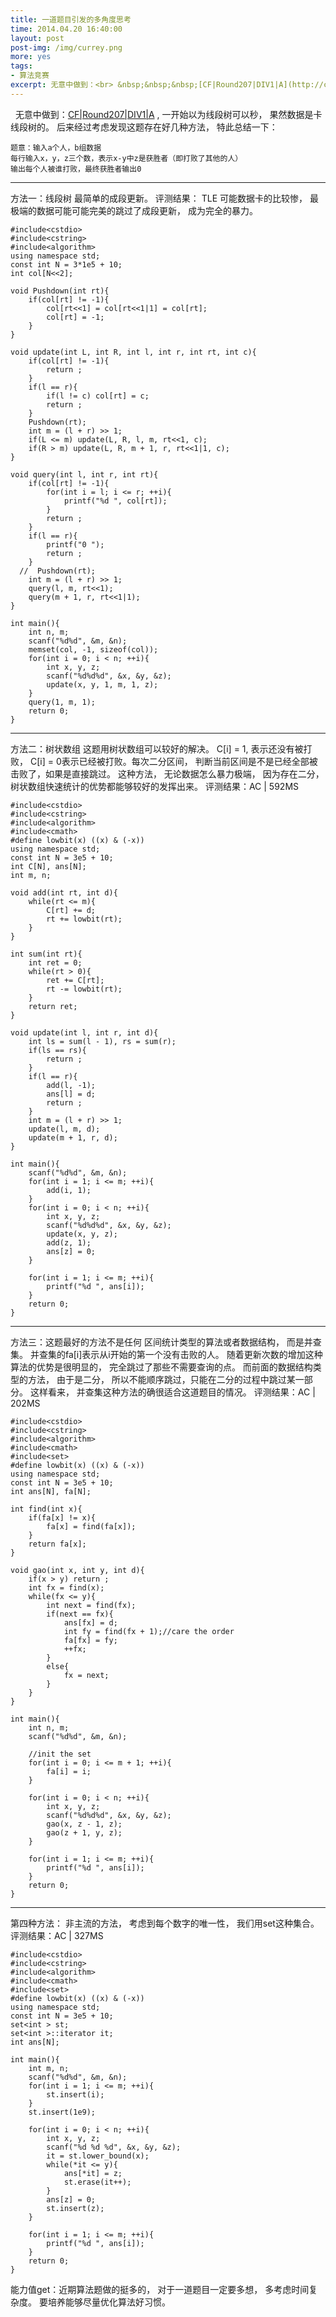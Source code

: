```yaml
---
title: 一道题目引发的多角度思考
time: 2014.04.20 16:40:00
layout: post
post-img: /img/currey.png
more: yes
tags:
- 算法竞赛
excerpt: 无意中做到：<br> &nbsp;&nbsp;&nbsp;[CF|Round207|DIV1|A](http://codeforces.com/contest/356/problem/A)<br>一开始以为线段树可以秒， 果然数据是卡线段树的。后来经过考虑发现这题存在好几种方法， 特此总结一下。
---
```


&nbsp;&nbsp;无意中做到：[CF|Round207|DIV1|A](http://codeforces.com/contest/356/problem/A) , 一开始以为线段树可以秒， 果然数据是卡线段树的。
后来经过考虑发现这题存在好几种方法， 特此总结一下：

```
题意：输入a个人，b组数据
每行输入x，y，z三个数，表示x-y中z是获胜者（即打败了其他的人）
输出每个人被谁打败，最终获胜者输出0
```
---
方法一：线段树
最简单的成段更新。 评测结果： TLE 
可能数据卡的比较惨， 最极端的数据可能可能完美的跳过了成段更新， 成为完全的暴力。

```
#include<cstdio>
#include<cstring>
#include<algorithm>
using namespace std;
const int N = 3*1e5 + 10;
int col[N<<2];

void Pushdown(int rt){
    if(col[rt] != -1){
        col[rt<<1] = col[rt<<1|1] = col[rt];
        col[rt] = -1;
    }
}

void update(int L, int R, int l, int r, int rt, int c){
    if(col[rt] != -1){
        return ;
    }
    if(l == r){
        if(l != c) col[rt] = c;
        return ;
    }
    Pushdown(rt);
    int m = (l + r) >> 1;
    if(L <= m) update(L, R, l, m, rt<<1, c);
    if(R > m) update(L, R, m + 1, r, rt<<1|1, c);
}

void query(int l, int r, int rt){
    if(col[rt] != -1){
        for(int i = l; i <= r; ++i){
            printf("%d ", col[rt]);
        }
        return ;
    }
    if(l == r){
        printf("0 ");
        return ;
    }
  //  Pushdown(rt);
    int m = (l + r) >> 1;
    query(l, m, rt<<1);
    query(m + 1, r, rt<<1|1);
}

int main(){
    int n, m;
    scanf("%d%d", &m, &n);
    memset(col, -1, sizeof(col));
    for(int i = 0; i < n; ++i){
        int x, y, z;
        scanf("%d%d%d", &x, &y, &z);
        update(x, y, 1, m, 1, z);
    }
    query(1, m, 1);
    return 0;
}
```
---
方法二：树状数组
这题用树状数组可以较好的解决。
C[i] = 1, 表示还没有被打败， C[i] = 0表示已经被打败。每次二分区间， 判断当前区间是不是已经全部被击败了，如果是直接跳过。
这种方法， 无论数据怎么暴力极端， 因为存在二分，树状数组快速统计的优势都能够较好的发挥出来。 评测结果：AC | 592MS

```
#include<cstdio>
#include<cstring>
#include<algorithm>
#include<cmath>
#define lowbit(x) ((x) & (-x))
using namespace std;
const int N = 3e5 + 10;
int C[N], ans[N];
int m, n;

void add(int rt, int d){
    while(rt <= m){
        C[rt] += d;
        rt += lowbit(rt);
    }
}

int sum(int rt){
    int ret = 0;
    while(rt > 0){
        ret += C[rt];
        rt -= lowbit(rt);
    }
    return ret;
}

void update(int l, int r, int d){
    int ls = sum(l - 1), rs = sum(r);
    if(ls == rs){
        return ;
    }
    if(l == r){
        add(l, -1);
        ans[l] = d;
        return ;
    }
    int m = (l + r) >> 1;
    update(l, m, d);
    update(m + 1, r, d);
}

int main(){
    scanf("%d%d", &m, &n);
    for(int i = 1; i <= m; ++i){
        add(i, 1);
    }
    for(int i = 0; i < n; ++i){
        int x, y, z;
        scanf("%d%d%d", &x, &y, &z);
        update(x, y, z);
        add(z, 1);
        ans[z] = 0;
    }

    for(int i = 1; i <= m; ++i){
        printf("%d ", ans[i]);
    }
    return 0;
}
```

---
方法三：这题最好的方法不是任何 区间统计类型的算法或者数据结构， 而是并查集。
并查集的fa[i]表示从i开始的第一个没有击败的人。 随着更新次数的增加这种算法的优势是很明显的， 完全跳过了那些不需要查询的点。
而前面的数据结构类型的方法， 由于是二分， 所以不能顺序跳过，只能在二分的过程中跳过某一部分。 这样看来， 并查集这种方法的确很适合这道题目的情况。
评测结果：AC | 202MS

```
#include<cstdio>
#include<cstring>
#include<algorithm>
#include<cmath>
#include<set>
#define lowbit(x) ((x) & (-x))
using namespace std;
const int N = 3e5 + 10;
int ans[N], fa[N];

int find(int x){
    if(fa[x] != x){
        fa[x] = find(fa[x]);
    }
    return fa[x];
}

void gao(int x, int y, int d){
    if(x > y) return ;
    int fx = find(x);
    while(fx <= y){
        int next = find(fx);
        if(next == fx){
            ans[fx] = d;
            int fy = find(fx + 1);//care the order
            fa[fx] = fy;
            ++fx;
        }
        else{
            fx = next;
        }
    }
}

int main(){
    int n, m;
    scanf("%d%d", &m, &n);

    //init the set
    for(int i = 0; i <= m + 1; ++i){
        fa[i] = i;
    }

    for(int i = 0; i < n; ++i){
        int x, y, z;
        scanf("%d%d%d", &x, &y, &z);
        gao(x, z - 1, z);
        gao(z + 1, y, z);
    }

    for(int i = 1; i <= m; ++i){
        printf("%d ", ans[i]);
    }
    return 0;
}
```

---
第四种方法：
非主流的方法， 考虑到每个数字的唯一性， 我们用set这种集合。 评测结果：AC | 327MS

```
#include<cstdio>
#include<cstring>
#include<algorithm>
#include<cmath>
#include<set>
#define lowbit(x) ((x) & (-x))
using namespace std;
const int N = 3e5 + 10;
set<int > st;
set<int >::iterator it;
int ans[N];

int main(){
    int m, n;
    scanf("%d%d", &m, &n);
    for(int i = 1; i <= m; ++i){
        st.insert(i);
    }
    st.insert(1e9);

    for(int i = 0; i < n; ++i){
        int x, y, z;
        scanf("%d %d %d", &x, &y, &z);
        it = st.lower_bound(x);
        while(*it <= y){
            ans[*it] = z;
            st.erase(it++);
        }
        ans[z] = 0;
        st.insert(z);
    }

    for(int i = 1; i <= m; ++i){
        printf("%d ", ans[i]);
    }
    return 0;
}
```
能力值get：近期算法题做的挺多的，  对于一道题目一定要多想， 多考虑时间复杂度。
要培养能够尽量优化算法好习惯。
